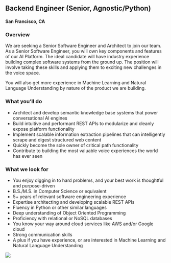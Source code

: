 ## Backend Engineer (Senior, Agnostic/Python)
#### San Francisco, CA

### Overview
We are seeking a Senior Software Engineer and Architect to join our team. As a Senior Software Engineer, you will own key components and features of our AI Platform. The ideal candidate will have industry experience building complex software systems from the ground up. The position will involve taking these skills and applying them to exciting new challenges in the voice space.

You will also get more experience in Machine Learning and Natural Language Understanding by nature of the product we are building.

### What you’ll do
+	Architect and develop semantic knowledge base systems that power conversational AI engines
+	Build intuitive and performant REST APIs to modularize and cleanly expose platform functionality
+	Implement scalable information extraction pipelines that can intelligently scrape and digest structured web content
+	Quickly become the sole owner of critical path functionality
+	Contribute to building the most valuable voice experiences the world has ever seen

### What we look for
+	You enjoy digging in to hard problems, and your best work is thoughtful and purpose-driven
+	B.S./M.S. in Computer Science or equivalent
+	5+ years of relevant software engineering experience
+	Expertise architecting and developing scalable REST APIs
+	Fluency in Python or other similar languages
+	Deep understanding of Object Oriented Programming
+	Proficiency with relational or NoSQL databases
+	You know your way around cloud services like AWS and/or Google cloud
+	Strong communication skills
+	A plus if you have experience, or are interested in Machine Learning and Natural Language Understanding


[<img src='https://dabuttonfactory.com/button.png?t=Learn+More&f=Calibri-Bold&ts=24&tc=fff&hp=20&vp=8&c=5&bgt=unicolored&bgc=29aafe'>](https://letsrockit.co/jobs/qwxwaw5llmfpic8gvm9py2ugtgficw-backend-engineer-senior-agnostic-python)
